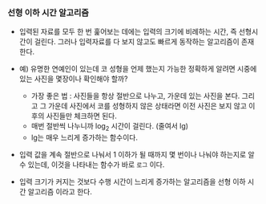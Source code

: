 ### 선형 이하 시간 알고리즘

* 입력된 자료를 모두 한 번 훑어보는 데에는 입력의 크기에 비례하는 시간, 즉 선형시간이 걸린다.
    그러나 입력자료를 다 보지 않고도 빠르게 동작하는 알고리즘이 존재한다.


* 예) 유명한 연예인이 있는데 코 성형을 언제 했는지 가능한 정확하게 알려면 시중에 있는 사진을 몇장이나 확인해야 할까?
  * 가장 좋은 법 : 사진들을 항상 절반으로 나누고, 가운데 있는 사진을 본다. 그리고 그 가운데 사진에서 코를 성형하지 않은 상태라면 이전 사진은 보지 않고 이후의 사진들만 체크하면 된다.
  * 매번 절반씩 나누니까 log<sub>2</sub> 시간이 걸린다. (줄여서 lg)
  * lg는 매우 느리게 증가하는 함수이다.


* 입력 값을 계속 절반으로 나눠서 1 이하가 될 때까지 몇 번이나 나눠야 하는지로 알 수 있는데,
    이것을 나타내는 함수가 바로 ```로그``` 이다.


* 입력 크기가 커지는 것보다 수행 시간이 느리게 증가하는 알고리즘을 선형 이하 시간 알고리즘 이라고 한다.